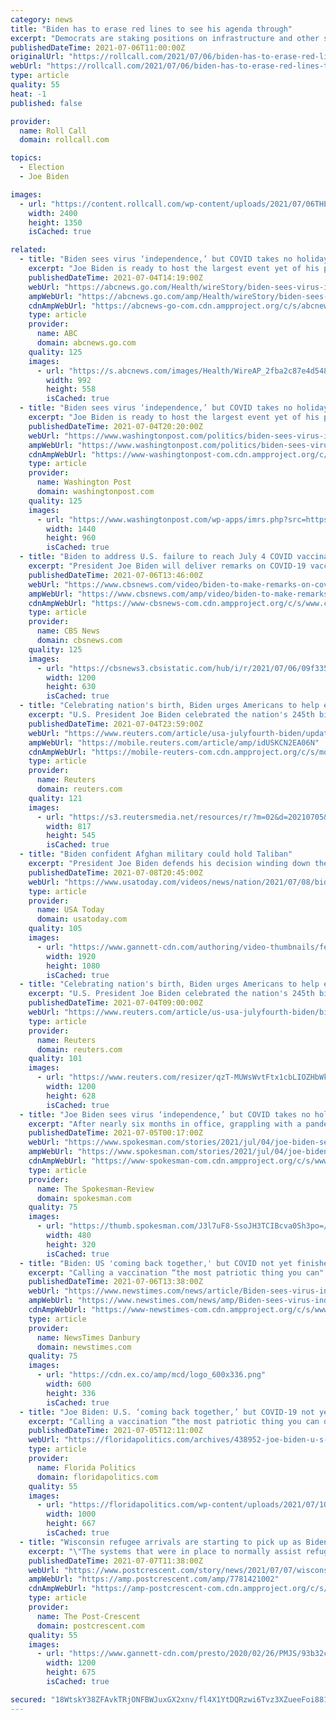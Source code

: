 ```yaml
---
category: news
title: "Biden has to erase red lines to see his agenda through"
excerpt: "Democrats are staking positions on infrastructure and other spending priorities. But their public red lines aren’t helping Biden."
publishedDateTime: 2021-07-06T11:00:00Z
originalUrl: "https://rollcall.com/2021/07/06/biden-has-to-erase-red-lines-to-see-his-agenda-through/"
webUrl: "https://rollcall.com/2021/07/06/biden-has-to-erase-red-lines-to-see-his-agenda-through/"
type: article
quality: 55
heat: -1
published: false

provider:
  name: Roll Call
  domain: rollcall.com

topics:
  - Election
  - Joe Biden

images:
  - url: "https://content.rollcall.com/wp-content/uploads/2021/07/06THEWEEK-ZELLER.jpg"
    width: 2400
    height: 1350
    isCached: true

related:
  - title: "Biden sees virus ‘independence,’ but COVID takes no holiday"
    excerpt: "Joe Biden is ready to host the largest event yet of his presidency, an Independence Day barbecue and fireworks-watching celebration on the South Lawn on Sunday night"
    publishedDateTime: 2021-07-04T14:19:00Z
    webUrl: "https://abcnews.go.com/Health/wireStory/biden-sees-virus-independence-covid-takes-holiday-78660096"
    ampWebUrl: "https://abcnews.go.com/amp/Health/wireStory/biden-sees-virus-independence-covid-takes-holiday-78660096"
    cdnAmpWebUrl: "https://abcnews-go-com.cdn.ampproject.org/c/s/abcnews.go.com/amp/Health/wireStory/biden-sees-virus-independence-covid-takes-holiday-78660096"
    type: article
    provider:
      name: ABC
      domain: abcnews.go.com
    quality: 125
    images:
      - url: "https://s.abcnews.com/images/Health/WireAP_2fba2c87e4d54821acf0670cf9c3036f_16x9_992.jpg"
        width: 992
        height: 558
        isCached: true
  - title: "Biden sees virus ‘independence,’ but COVID takes no holiday"
    excerpt: "Joe Biden is ready to host the largest event yet of his presidency, an Independence Day barbecue and fireworks-watching celebration on the South Lawn on Sunday night"
    publishedDateTime: 2021-07-04T20:20:00Z
    webUrl: "https://www.washingtonpost.com/politics/biden-sees-virus-independence-but-covid-takes-no-holiday/2021/07/04/94049788-dcd2-11eb-a27f-8b294930e95b_story.html"
    ampWebUrl: "https://www.washingtonpost.com/politics/biden-sees-virus-independence-but-covid-takes-no-holiday/2021/07/04/94049788-dcd2-11eb-a27f-8b294930e95b_story.html?outputType=amp"
    cdnAmpWebUrl: "https://www-washingtonpost-com.cdn.ampproject.org/c/s/www.washingtonpost.com/politics/biden-sees-virus-independence-but-covid-takes-no-holiday/2021/07/04/94049788-dcd2-11eb-a27f-8b294930e95b_story.html?outputType=amp"
    type: article
    provider:
      name: Washington Post
      domain: washingtonpost.com
    quality: 125
    images:
      - url: "https://www.washingtonpost.com/wp-apps/imrs.php?src=https://arc-anglerfish-washpost-prod-washpost.s3.amazonaws.com/public/KGTZASW5FII6XIT7RMUUSMHJLM.jpg&w=1440"
        width: 1440
        height: 960
        isCached: true
  - title: "Biden to address U.S. failure to reach July 4 COVID vaccination goal"
    excerpt: "President Joe Biden will deliver remarks on COVID-19 vaccinations Monday, after the administration failed to reach its goal to vaccinate 70% of American adults by July 4. CBS News chief White House correspondent joined CBSN to discuss what we can expect from the president as well as the latest progress on an infrastructure bill and the U."
    publishedDateTime: 2021-07-06T13:46:00Z
    webUrl: "https://www.cbsnews.com/video/biden-to-make-remarks-on-covid-19-vaccinations-after-failing-to-reach-july-4th-goal/"
    ampWebUrl: "https://www.cbsnews.com/amp/video/biden-to-make-remarks-on-covid-19-vaccinations-after-failing-to-reach-july-4th-goal/"
    cdnAmpWebUrl: "https://www-cbsnews-com.cdn.ampproject.org/c/s/www.cbsnews.com/amp/video/biden-to-make-remarks-on-covid-19-vaccinations-after-failing-to-reach-july-4th-goal/"
    type: article
    provider:
      name: CBS News
      domain: cbsnews.com
    quality: 125
    images:
      - url: "https://cbsnews3.cbsistatic.com/hub/i/r/2021/07/06/09f33503-9dff-4c71-b142-7d0199881154/thumbnail/1200x630/d9bea6d4a0c655c1b7ba34cbf999a87c/cbsn-fusion-biden-to-make-remarks-on-covid-19-vaccinations-after-failing-to-reach-july-4th-goal-thumbnail-747920-640x360.jpg"
        width: 1200
        height: 630
        isCached: true
  - title: "Celebrating nation's birth, Biden urges Americans to help end COVID-19 pandemic"
    excerpt: "U.S. President Joe Biden celebrated the nation's 245th birthday on Sunday by opening the gates of the White House and calling on Americans to do their part to end the COVID-19 pandemic once and for all."
    publishedDateTime: 2021-07-04T23:59:00Z
    webUrl: "https://www.reuters.com/article/usa-julyfourth-biden/update-3-celebrating-nations-birth-biden-urges-americans-to-help-end-covid-19-pandemic-idUSL2N2OG0FZ"
    ampWebUrl: "https://mobile.reuters.com/article/amp/idUSKCN2EA06N"
    cdnAmpWebUrl: "https://mobile-reuters-com.cdn.ampproject.org/c/s/mobile.reuters.com/article/amp/idUSKCN2EA06N"
    type: article
    provider:
      name: Reuters
      domain: reuters.com
    quality: 121
    images:
      - url: "https://s3.reutersmedia.net/resources/r/?m=02&d=20210705&t=2&i=1567889717&w=&fh=545px&fw=&ll=&pl=&sq=&r=LYNXNPEH6400M"
        width: 817
        height: 545
        isCached: true
  - title: "Biden confident Afghan military could hold Taliban"
    excerpt: "President Joe Biden defends his decision winding down the military mission in Afghanistan as \"the right decision and quite frankly, overdue.\" The United States is seeking to end the nearly 20-year war."
    publishedDateTime: 2021-07-08T20:45:00Z
    webUrl: "https://www.usatoday.com/videos/news/nation/2021/07/08/biden-confident-afghan-military-could-hold-taliban/7907072002/"
    type: article
    provider:
      name: USA Today
      domain: usatoday.com
    quality: 105
    images:
      - url: "https://www.gannett-cdn.com/authoring/video-thumbnails/feacadd5-1bc7-44cb-aa53-fc02cc7b553d_poster.jpg?quality=10"
        width: 1920
        height: 1080
        isCached: true
  - title: "Celebrating nation's birth, Biden urges Americans to help end COVID-19 pandemic"
    excerpt: "U.S. President Joe Biden celebrated the nation's 245th birthday on Sunday by opening the gates of the White House and calling on Americans to do their part to end the COVID-19 pandemic once and for all."
    publishedDateTime: 2021-07-04T09:00:00Z
    webUrl: "https://www.reuters.com/article/us-usa-julyfourth-biden/biden-white-house-serves-up-burgers-nostalgia-for-july-fourth-idUSKCN2EA06N"
    type: article
    provider:
      name: Reuters
      domain: reuters.com
    quality: 101
    images:
      - url: "https://www.reuters.com/resizer/qzT-MUWsWvtFtx1cbLIOZHbWkPA=/1200x628/smart/filters:quality(80)/cloudfront-us-east-2.images.arcpublishing.com/reuters/ICJT6ZTD2BOHNPY43CLCHBHH7A.jpg"
        width: 1200
        height: 628
        isCached: true
  - title: "Joe Biden sees virus ‘independence,’ but COVID takes no holiday"
    excerpt: "After nearly six months in office, grappling with a pandemic every step of that way, President Joe Biden was determined to party."
    publishedDateTime: 2021-07-05T00:17:00Z
    webUrl: "https://www.spokesman.com/stories/2021/jul/04/joe-biden-sees-virus-independence-but-covid-takes-/"
    ampWebUrl: "https://www.spokesman.com/stories/2021/jul/04/joe-biden-sees-virus-independence-but-covid-takes-/?amp-content=amp"
    cdnAmpWebUrl: "https://www-spokesman-com.cdn.ampproject.org/c/s/www.spokesman.com/stories/2021/jul/04/joe-biden-sees-virus-independence-but-covid-takes-/?amp-content=amp"
    type: article
    provider:
      name: The Spokesman-Review
      domain: spokesman.com
    quality: 75
    images:
      - url: "https://thumb.spokesman.com/J3l7uF8-SsoJH3TCIBcva0Sh3po=/480x0/media.spokesman.com/photos/2021/07/03/60e0e3d6c787f.hires.jpg"
        width: 480
        height: 320
        isCached: true
  - title: "Biden: US 'coming back together,' but COVID not yet finished"
    excerpt: "Calling a vaccination “the most patriotic thing you can"
    publishedDateTime: 2021-07-06T13:38:00Z
    webUrl: "https://www.newstimes.com/news/article/Biden-sees-virus-independence-but-COVID-16292804.php"
    ampWebUrl: "https://www.newstimes.com/news/amp/Biden-sees-virus-independence-but-COVID-16292804.php"
    cdnAmpWebUrl: "https://www-newstimes-com.cdn.ampproject.org/c/s/www.newstimes.com/news/amp/Biden-sees-virus-independence-but-COVID-16292804.php"
    type: article
    provider:
      name: NewsTimes Danbury
      domain: newstimes.com
    quality: 75
    images:
      - url: "https://cdn.ex.co/amp/mcd/logo_600x336.png"
        width: 600
        height: 336
        isCached: true
  - title: "Joe Biden: U.S. ‘coming back together,’ but COVID-19 not yet finished"
    excerpt: "Calling a vaccination “the most patriotic thing you can do,” President Joe Biden on Sunday mixed the nation’s birthday party with a celebration of freedom from the worst of the pandemic. He tempered the strides against COVID-19 with a warning that the fight against the virus wasn’t over."
    publishedDateTime: 2021-07-05T12:11:00Z
    webUrl: "https://floridapolitics.com/archives/438952-joe-biden-u-s-coming-back-together-but-covid-19-not-yet-finished/"
    type: article
    provider:
      name: Florida Politics
      domain: floridapolitics.com
    quality: 55
    images:
      - url: "https://floridapolitics.com/wp-content/uploads/2021/07/1000-38.jpeg"
        width: 1000
        height: 667
        isCached: true
  - title: "Wisconsin refugee arrivals are starting to pick up as Biden lifts refugee restrictions, COVID-19 pandemic wanes"
    excerpt: "\"The systems that were in place to normally assist refugees are not there right now. They’re just gearing up again,\" said Alexander Durtka Jr."
    publishedDateTime: 2021-07-07T11:38:00Z
    webUrl: "https://www.postcrescent.com/story/news/2021/07/07/wisconsin-refugee-arrivals-picking-up-biden-lifts-restrictions/7781421002/"
    ampWebUrl: "https://amp.postcrescent.com/amp/7781421002"
    cdnAmpWebUrl: "https://amp-postcrescent-com.cdn.ampproject.org/c/s/amp.postcrescent.com/amp/7781421002"
    type: article
    provider:
      name: The Post-Crescent
      domain: postcrescent.com
    quality: 55
    images:
      - url: "https://www.gannett-cdn.com/presto/2020/02/26/PMJS/93b32c5a-b5fe-4d1f-bf3d-3c49503a0f29-MJS_MACL_01_wood_MACL.jpg?auto=webp&crop=3725,2095,x0,y232&format=pjpg&width=1200"
        width: 1200
        height: 675
        isCached: true

secured: "18WtskY38ZFAvkTRjONFBWJuxGX2xnv/fl4X1YtDQRzwi6Tvz3XZueeFoi881KdND6G+3msRYwJzkys8Y2PhfdjPE6GYF8bxErKC3yb0u7cCePvAGL6MUZyq4IsQTgqMcP6++d9VZMoITkPyNc3VRarpQPtqHgL7V46DJYvj6QEO8qWWpxfH8DMd9KBZT4Sy3rsGpkKI8/b+C2NpDjWw/I5p1zTmFxIU+uM/n8xlpXupwft5kL1Ypo927q6KUFUiX6oTvwVVQ/q+UtZWsmgfroLmdwgXGrx+sjHAatgo3ON9gouUBUp4KhIyyBRfG41fiHzd4ok3bjXBUOf8Q4qogXNfs3huXlImLmvyGPWS4jQ=;Y/w9EHWE949pNXPady7enw=="
---
```


